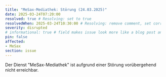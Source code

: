 ```yaml
---
title: "MeSax-Mediathek: Störung (24.03.2025)"
date: 2025-03-24T07:20:00
resolved: true # Resolving: set to true
resolvedWhen: 2025-03-24T10:30:00 # Resolving: remove comment, set correct end datetime
severity: disrupted
# informational: true # field makes issue look more like a blog post and removes any references to downtime length
pin: false
affected:
- MeSax
section: issue
---
```


Der Dienst "MeSax-Mediathek" ist aufgrund einer Störung vorübergehend nicht erreichbar.